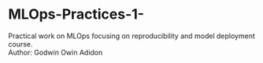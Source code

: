 # MLOps-Practices-1-
Practical work on MLOps focusing on reproducibility and model deployment course.  
Author: Godwin Owin Adidon


